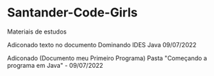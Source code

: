 # Santander-Code-Girls

Materiais de estudos

Adiconado texto no documento Dominando IDES Java 09/07/2022

Adiconado (Documento meu Primeiro Programa) Pasta "Começando a programa em Java" - 09/07/2022
